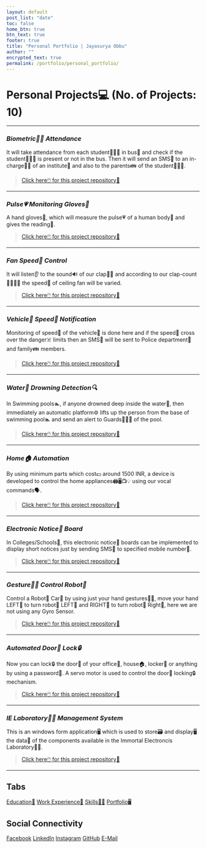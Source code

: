 ```yaml
---
layout: default
post_list: "date"
toc: false
home_btn: true
btn_text: true
footer: true
title: "Personal Portfolio | Jayasurya Obbu"
author: ""
encrypted_text: true
permalink: /portfolio/personal_portfolio/
---
```


# **Personal Projects💻 (No. of Projects: 10)**

***
### _Biometric🖐🏽 Attendance_

It will take attendance from each student👨🏻‍🎓 in bus🚌 and check if the student👨🏻‍🎓 is present or not in the bus. Then it will send an SMS📱 to an in-charge👨‍💼 of an institute🏫 and also to the parents👪 of the student👨🏻‍🎓.

>[Click here🖱️ for this project repository📂](https://github.com/mr-circuit/Biometric-Attendence-System)

***
### _Pulse💗 Monitoring Gloves🧤_

A hand gloves🧤, which will measure the pulse💗 of a human body🧍 and gives the reading📄.

>[Click here🖱️ for this project repository📂](https://github.com/mr-circuit/Pulse-Monitoring-Gloves)

***
### _Fan Speed💨 Control_

It will listen👂 to the sound🔊 of our clap👏🏻 and according to our clap-count👏🏻👏🏻 the speed💨 of ceiling fan will be varied.

>[Click here🖱️ for this project repository📂](https://github.com/mr-circuit/Fan-Speed-Controlling-using-Clap-Sound)

***
### _Vehicle🚗 Speed💨 Notification_

Monitoring of speed💨 of the vehicle🚗 is done here and if the speed💨 cross over the danger☠️ limits then an SMS📱 will be sent to Police department👮 and family👪 members.

>[Click here🖱️ for this project repository📂](https://github.com/mr-circuit/Vehicle-Speed-Detection)

***
### _Water🌊 Drowning Detection🔍_

In Swimming pools🏊, if anyone drowned deep inside the water🌊, then immediately an automatic platform⚙️ lifts up the person from the base of swimming pool🏊 and send an alert to Guards💂🏻‍♂️ of the pool.

>[Click here🖱️ for this project repository📂](https://github.com/mr-circuit/Water-Drowning-Detection-System)

***
### _Home🏠 Automation_

By using minimum parts which cost💵 around 1500 INR, a device is developed to control the home appliances🖨️🖥️📺💡 using our vocal commands🗣️.

>[Click here🖱️ for this project repository📂](https://github.com/mr-circuit/Home-Automation-using-Vocal-commands)

***
### _Electronic Notice📌 Board_

In Colleges/Schools🏫, this electronic notice📌 boards can be implemented to display short notices just by sending SMS📱 to specified mobile number📱.

>[Click here🖱️ for this project repository📂](https://github.com/mr-circuit/Electronic-Notice-Board)

***
### _Gesture🙆‍♂️ Control Robot🤖_

Control a Robot🤖 Car🚗 by using just your hand gestures🙆‍♂️, move your hand LEFT🤛 to turn robot🤖 LEFT🤛 and RIGHT🤜 to turn robot🤖 Right🤜, here we are not using any Gyro Sensor.

>[Click here🖱️ for this project repository📂](https://github.com/mr-circuit/Gesture_Control_Robot_without_Gyro_Sensor)

***
### _Automated Door🚪 Lock🔒_

Now you can lock🔒 the door🚪 of your office🏢, house🏠, locker🧳 or anything by using a password🔑. A servo motor is used to control the door🚪 locking🔒 mechanism.

>[Click here🖱️ for this project repository📂](https://github.com/mr-circuit/Automated_Door_Lock)

***
### _IE Laboratory👨‍🔬 Management System_

This is an windows form application🖥️ which is used to store🗃️ and display🖥️ the data📃 of the components available in the Immortal Electroncis Laboratory👨‍🔬.

>[Click here🖱️ for this project repository📂](https://github.com/mr-circuit/IE_Laboratory_Management_System)

***
## Tabs

[Education📖](education.md) [Work Experience💼](work-experience.md) [Skills🤹🏼](skills.md) [Portfolio🖥️](portfolio.md)

## Social Connectivity

[Facebook](https://www.facebook.com/jayasurya.obbu/) [LinkedIn](https://www.linkedin.com/in/jayasurya-obbu/) [Instagram](https://www.instagram.com/mr__circuit/) [GitHub](https://github.com/mr-circuit) [E-Mail]( mailto:hello@jayasurya.me)